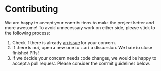 # Contributing

We are happy to accept your contributions to make the project better and more awesome! To avoid unnecessary work on either
side, please stick to the following process:

1. Check if there is already [an issue](https://github.com/shibing624/chatpilot/issues) for your concern.
2. If there is not, open a new one to start a discussion. We hate to close finished PRs!
3. If we decide your concern needs code changes, we would be happy to accept a pull request. Please consider the
commit guidelines below.
